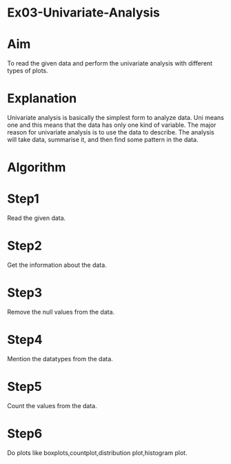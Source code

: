 # Ex03-Univariate-Analysis

# Aim  

To read the given data and perform the univariate analysis with different types of plots.  

# Explanation  

Univariate analysis is basically the simplest form to analyze data. Uni means one and this means that the data has only one kind of variable. The major reason for univariate analysis is to use the data to describe. The analysis will take data, summarise it, and then find some pattern in the data.  

# Algorithm  

# Step1  

Read the given data.  

# Step2  

Get the information about the data.  

# Step3  

Remove the null values from the data.  

# Step4  

Mention the datatypes from the data.  

# Step5  

Count the values from the data.  

# Step6  

Do plots like boxplots,countplot,distribution plot,histogram plot.  
